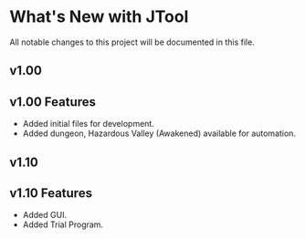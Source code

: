 # What's New with JTool

All notable changes to this project will be documented in this file.

## v1.00

## v1.00 Features

- Added initial files for development.
- Added dungeon, Hazardous Valley (Awakened) available for automation.

## v1.10

## v1.10 Features

- Added GUI.
- Added Trial Program.

